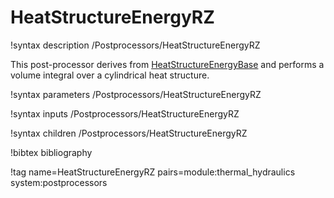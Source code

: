 # HeatStructureEnergyRZ

!syntax description /Postprocessors/HeatStructureEnergyRZ

This post-processor derives from [HeatStructureEnergyBase](/HeatStructureEnergyBase.md)
and performs a volume integral over a cylindrical heat structure.

!syntax parameters /Postprocessors/HeatStructureEnergyRZ

!syntax inputs /Postprocessors/HeatStructureEnergyRZ

!syntax children /Postprocessors/HeatStructureEnergyRZ

!bibtex bibliography

!tag name=HeatStructureEnergyRZ pairs=module:thermal_hydraulics system:postprocessors

